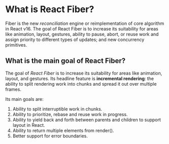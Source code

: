 # What is React Fiber?

Fiber is the new _reconciliation_ engine or reimplementation of core algorithm in React v16. The goal of React Fiber is to increase its suitability for areas like animation, layout, gestures, ability to pause, abort, or reuse work and assign priority to different types of updates; and new concurrency primitives.

## What is the main goal of React Fiber?

The goal of _React Fiber_ is to increase its suitability for areas like animation, layout, and gestures. Its headline feature is **incremental rendering**: the ability to split rendering work into chunks and spread it out over multiple frames.

Its main goals are:
1.  Ability to split interruptible work in chunks.
2.  Ability to prioritize, rebase and reuse work in progress.
3.  Ability to yield back and forth between parents and children to support layout in React.
4.  Ability to return multiple elements from render().
5.  Better support for error boundaries.
